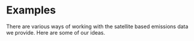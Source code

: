 Examples
========

There are various ways of working with the satellite based emissions data we provide.
Here are some of our ideas.

<example
  name="Plotting a Country's Daily Average CO-Values"
  img="/assets/img/chart.js.png"
  href="examples/chart.js" ></example>

<example
  name="Plotting Carbon Monoxide Concentrations on a Map using deck.gl"
  img="/assets/img/deck.gl.png"
  href="examples/deck.gl" ></example>



<script>
let examples = document.getElementsByTagName('example');
for (let i = 0; i < examples.length; i++) {
  let link = document.createElement('a'),
      header = document.createElement('h2'),
      image = document.createElement('img');
  link.setAttribute('href', examples[i].getAttribute('href'));
  link.setAttribute('class', 'example');
  image.setAttribute('src', examples[i].getAttribute('img'));
  header.innerText = examples[i].getAttribute('name');
  link.appendChild(header);
  link.appendChild(image);
  examples[i].appendChild(link);
}
</script>
<style>
.example {
  display: block;
  margin: 65px auto;
}
</style>
